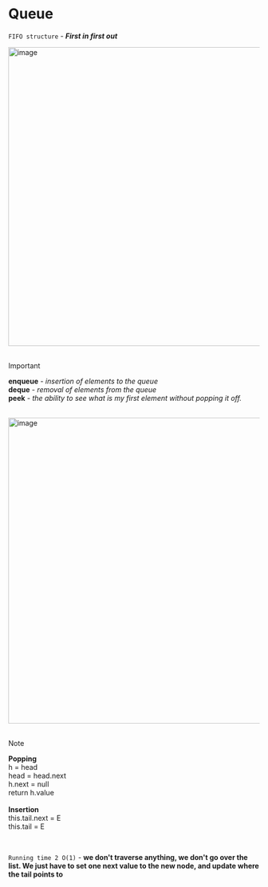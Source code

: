 # Queue
`FIFO structure` - ***First in first out***

<img width="600" alt="image" src="https://github.com/mbrezov/The-Last-Algorithms-Course-Youll-Need-notes/assets/127137480/3c44c064-8373-4aa2-9f29-7a49b66a5897">

<br />
<br />

>[!IMPORTANT]
>**enqueue** - *insertion of elements to the queue*
><br />
>**deque** - *removal of elements from the queue*
><br />
>**peek** - *the ability to see what is my first element without popping it off.*

<br />

<img width="614" alt="image" src="https://github.com/mbrezov/The-Last-Algorithms-Course-Youll-Need-notes/assets/127137480/3577a20d-d052-451c-9cf5-55b4071784a1">

<br />
<br />

>[!NOTE]
>**Popping**
><br />
>h = head
><br />
>head = head.next
><br />
>h.next = null
><br />
>return h.value
><br />
><br />
>**Insertion**
><br />
>this.tail.next = E
><br />
>this.tail = E

<br />

`Running time 2 O(1)` - **we don't traverse anything, we don't go over the list. We just have to set one next value to the new node, and update where the tail points to**

